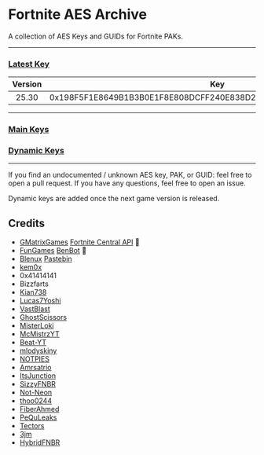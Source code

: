 # Fortnite AES Archive

A collection of AES Keys and GUIDs for Fortnite PAKs.
___

### [Latest Key](https://github.com/dippyshere/fortnite-aes-archive/blob/master/archive/readme.md#chapter-4-season-3)

| Version |                                Key                                 |
|:-------:|:------------------------------------------------------------------:|
|  25.30  | 0x198F5F1E8649B1B3B0E1F8E808DCFF240E838D2A7E24940D1082D843DCDF68F0 |

___

### [Main Keys](https://github.com/dippyshere/fortnite-aes-archive/tree/master/archive/readme.md)

### [Dynamic Keys](https://github.com/dippyshere/fortnite-aes-archive/tree/master/archive/dynamic)

___

If you find an undocumented / unknown AES key, PAK, or GUID: feel free to open a pull request. If you have any
questions, feel free to open an issue.

Dynamic keys are added once the next game version is released.

## Credits

- [GMatrixGames](https://github.com/GMatrixGames) [Fortnite Central API](https://fortnitecentral.gmatrixgames.ga/api/v1/aes) 🫡
- [FunGames](https://github.com/FabianFG) [BenBot](https://benbotfn.tk/api/v1/aes) 🫡
- [Blenux](https://github.com/Blenux) [Pastebin](https://pastebin.com/raw/SCWdTWbj)
- [kem0x](https://github.com/kem0x)
- 0x41414141
- Bizzfarts
- [Kian738](https://github.com/Kian738)
- [Lucas7Yoshi](https://github.com/Lucas7Yoshi)
- [VastBlast](https://github.com/VastBlast)
- [GhostScissors](https://github.com/GhostScissors)
- [MisterLoki](https://github.com/MisterLoki)
- [McMistrzYT](https://github.com/McMistrzYT)
- [Beat-YT](https://github.com/Beat-YT)
- [mlodyskiny](https://github.com/mlodyskiny)
- [NOTPIES](https://github.com/NOTPIES)
- [Amrsatrio](https://github.com/Amrsatrio)
- [ItsJunction](https://github.com/ItsJunction)
- [SizzyFNBR](https://github.com/SizzyFNBR)
- [Not-Neon](https://github.com/Not-Neon)
- [thoo0244](https://github.com/thoo0224)
- [FiberAhmed](https://github.com/FiberAhmed)
- [PeQuLeaks](https://github.com/PeQuLeaks)
- [Tectors](https://github.com/Tectors)
- [3jm](https://github.com/3jm)
- [HybridFNBR](https://github.com/HybridFNBR)
